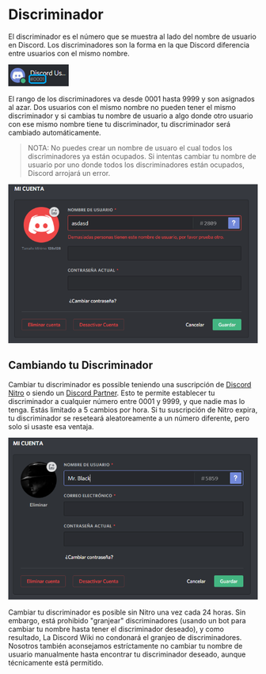 <!-- TITLE: Discriminador -->
<!-- SUBTITLE: Información acerca del discriminador de Discord -->

# Discriminador
El discriminador es el número que se muestra al lado del nombre de usuario en Discord. Los discriminadores son la forma en la que Discord diferencia entre usuarios con el mismo nombre.

![Discriminator Example](/uploads/discriminator-example.png "Discriminador Ejemplo")

El rango de los discriminadores va desde 0001 hasta 9999 y son asignados al azar. Dos usuarios con el mismo nombre no pueden tener el mismo discriminador y si cambias tu nombre de usuario a algo donde otro usuario con ese mismo nombre tiene tu discriminador, tu discriminador será cambiado automáticamente.

> NOTA: No puedes crear un nombre de usuaro el cual todos los discriminadores ya están ocupados. Si intentas cambiar tu nombre de usuario por uno donde todos los discriminadores están ocupados, Discord arrojará un error.

![Name](/uploads/es/name.png "Nonmbre de Usuario")

## Cambiando tu Discriminador
Cambiar tu discriminador es possible teniendo una suscripción de [Discord Nitro](/es/nitro) o siendo un [Discord Partner](/partner). Esto te permite establecer tu discriminador a cualquier número entre 0001 y 9999, y que nadie mas lo tenga. Estás limitado a 5 cambios por hora. Si tu suscripción de Nitro expira, tu discriminador se reseteará aleatoreamente a un número diferente, pero solo si usaste esa ventaja.

![Change Discrim](/uploads/es/change-discrim.png "Cambiando tu Discriminador")

Cambiar tu discriminador es posible sin Nitro una vez cada 24 horas. Sin embargo, está prohibido "granjear" discriminadores (usando un bot para cambiar tu nombre hasta tener el discriminador deseado), y como resultado, La Discord Wiki no condonará el granjeo de discriminadores. Nosotros también aconsejamos estríctamente  no cambiar tu nombre de usuario manualmente hasta encontrar tu discriminador deseado, aunque técnicamente está permitido.